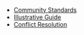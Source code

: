 <!-- _sidebar.md -->
<!-- Template: - [DisplayText](mdfile.md "Title") -->

- [Community Standards](standards.md "Community Standards")
- [Illustrative Guide](guide.md "Illustrative Guide")
- [Conflict Resolution](resolution.md "Conflict Resolution")